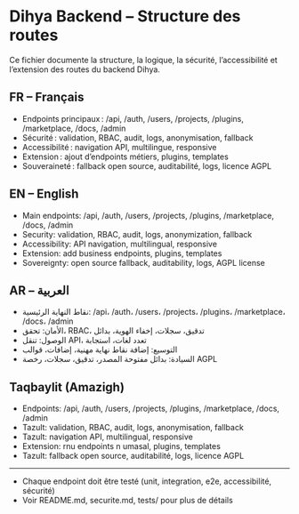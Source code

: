 # Dihya Backend – Structure des routes

Ce fichier documente la structure, la logique, la sécurité, l’accessibilité et l’extension des routes du backend Dihya.

## FR – Français
- Endpoints principaux : /api, /auth, /users, /projects, /plugins, /marketplace, /docs, /admin
- Sécurité : validation, RBAC, audit, logs, anonymisation, fallback
- Accessibilité : navigation API, multilingue, responsive
- Extension : ajout d’endpoints métiers, plugins, templates
- Souveraineté : fallback open source, auditabilité, logs, licence AGPL

## EN – English
- Main endpoints: /api, /auth, /users, /projects, /plugins, /marketplace, /docs, /admin
- Security: validation, RBAC, audit, logs, anonymization, fallback
- Accessibility: API navigation, multilingual, responsive
- Extension: add business endpoints, plugins, templates
- Sovereignty: open source fallback, auditability, logs, AGPL license

## AR – العربية
- نقاط النهاية الرئيسية: /api، /auth، /users، /projects، /plugins، /marketplace، /docs، /admin
- الأمان: تحقق، RBAC، تدقيق، سجلات، إخفاء الهوية، بدائل
- الوصول: تنقل API، تعدد لغات، استجابة
- التوسيع: إضافة نقاط نهاية مهنية، إضافات، قوالب
- السيادة: بدائل مفتوحة المصدر، تدقيق، سجلات، رخصة AGPL

## Taqbaylit (Amazigh)
- Endpoints: /api, /auth, /users, /projects, /plugins, /marketplace, /docs, /admin
- Tazult: validation, RBAC, audit, logs, anonymisation, fallback
- Tazult: navigation API, multilingual, responsive
- Extension: rnu endpoints n umasal, plugins, templates
- Tazult: fallback open source, auditabilité, logs, licence AGPL

---

- Chaque endpoint doit être testé (unit, integration, e2e, accessibilité, sécurité)
- Voir README.md, securite.md, tests/ pour plus de détails
